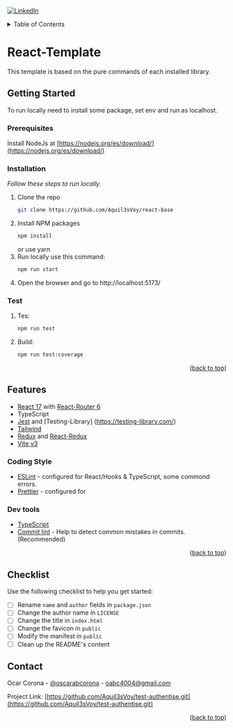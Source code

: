 [![LinkedIn][linkedin-shield]][linkedin-url]

<!-- TABLE OF CONTENTS -->
<details>
  <summary>Table of Contents</summary>
  <ol> 
    <li>
      <a href="#getting-started">Getting Started</a>
      <ul>
        <li><a href="#prerequisites">Prerequisites</a></li>
        <li><a href="#installation">Installation</a></li>
        <li><a href="#test">Test</a></li>
      </ul>
    </li> 
    <li><a href="#contact">Contact</a></li> 
  </ol>
</details>

# React-Template

This template is based on the pure commands of each installed library.

<!-- GETTING STARTED -->

## Getting Started

To run locally need to install some package, set env and run as localhost.

### Prerequisites

Install NodeJs at [https://nodejs.org/es/download/](https://nodejs.org/es/download/)

### Installation

_Follow these steps to run locally._

1. Clone the repo
   ```sh
   git clone https://github.com/Aquil3sVoy/react-base
   ```
2. Install NPM packages
   ```sh
   npm install
   ```
   or use yarn
3. Run locally use this command:
   ```sh
   npm run start
   ```
4. Open the browser and go to http://localhost:5173/

### Test

1. Tes:
   ```sh
   npm run test
   ```
2. Build:
   ```sh
   npm run test:coverage
   ```
   <p align="right">(<a href="#readme-top">back to top</a>)</p>

## Features

- [React 17](https://es.reactjs.org/versions) with [React-Router 6](https://reactrouter.com/en/main/getting-started/overview)
- TypeScript
- [Jest](https://jestjs.io/) and [Testing-Library] (https://testing-library.com/)
- [Tailwind](https://tailwindcss.com/)
- [Redux](https://redux.js.org/) and [React-Redux](https://react-redux.js.org/introduction/getting-started)
- [Vite v3](https://vitejs.dev/blog/announcing-vite3.html)

### Coding Style

- [ESLint](https://eslint.org/) - configured for React/Hooks & TypeScript, some commond errors.
- [Prettier](https://prettier.io/) - configured for

### Dev tools

- [TypeScript](https://www.typescriptlang.org/)
- [Commit lint](https://github.com/conventional-changelog/commitlint) - Help to detect common mistakes in commits. (Recommended)

<p align="right">(<a href="#readme-top">back to top</a>)</p>

## Checklist

Use the following checklist to help you get started:

- [ ] Rename `name` and `author` fields in `package.json`
- [ ] Change the author name in `LICENSE`
- [ ] Change the title in `index.html`
- [ ] Change the favicon in `public`
- [ ] Modify the manifest in `public`
- [ ] Clean up the README's content

## Contact

Ocar Corona - [@oscarabcorona](https://www.instagram.com/oscarabcorona/) - oabc4004@gmail.com

Project Link: [https://github.com/Aquil3sVoy/test-authentise.git](https://github.com/Aquil3sVoy/test-authentise.git)

<p align="right">(<a href="#readme-top">back to top</a>)</p>
 
[linkedin-shield]: https://img.shields.io/badge/-LinkedIn-black.svg?style=for-the-badge&logo=linkedin&colorB=555
[linkedin-url]: https://www.linkedin.com/in/oscarabcorona/
